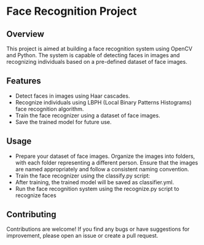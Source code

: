 # Face Recognition Project

## Overview

This project is aimed at building a face recognition system using OpenCV and Python. The system is capable of detecting faces in images and recognizing individuals based on a pre-defined dataset of face images.

## Features

- Detect faces in images using Haar cascades.
- Recognize individuals using LBPH (Local Binary Patterns Histograms) face recognition algorithm.
- Train the face recognizer using a dataset of face images.
- Save the trained model for future use.

## Usage
- Prepare your dataset of face images. Organize the images into folders, with each folder representing a different person. Ensure that the images are named appropriately and follow a consistent naming convention.
- Train the face recognizer using the classify.py script:
- After training, the trained model will be saved as classifier.yml.
- Run the face recognition system using the recognize.py script to recognize faces

## Contributing
Contributions are welcome! If you find any bugs or have suggestions for improvement, please open an issue or create a pull request.

